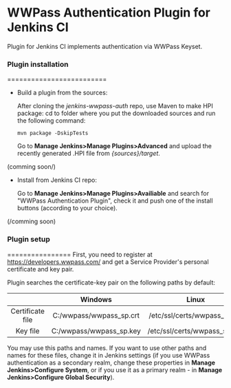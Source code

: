 WWPass Authentication Plugin for Jenkins CI
==============================================
Plugin for Jenkins CI implements authentication via WWPass Keyset.



### Plugin installation
=========================
* Build a plugin from the sources:

  After cloning the *jenkins-wwpass-auth* repo, use Maven to make HPI package:
    cd to folder where you put the downloaded sources and run the following command:
  
    ```
    mvn package -DskipTests
    ```
    
  Go to **Manage Jenkins>Manage Plugins>Advanced** and upload the recently generated .HPI file from *{sources}/target*.
  
(comming soon/)
* Install from Jenkins CI repo:

  Go to **Manage Jenkins>Manage Plugins>Availiable** and search for "WWPass Authentication Plugin", check it and push one of the install buttons (according to your choice). 

(/comming soon)

  
### Plugin setup
================
First, you need to register at https://developers.wwpass.com/ and get a Service Provider's personal certificate and key pair.

Plugin searches the certificate-key pair on the following paths by default:

|                  |         Windows         |             Linux            |
|:----------------:|:-----------------------:|:----------------------------:|
| Certificate file | C:/wwpass/wwpass_sp.crt | /etc/ssl/certs/wwpass_sp.crt | 
|     Key file     | C:/wwpass/wwpass_sp.key | /etc/ssl/certs/wwpass_sp.key |

You may use this paths and names. If you want to use other paths and names for these files, change it in Jenkins settings (if you use WWPass authentication as a secondary realm, change these properties in **Manage Jenkins>Configure System**, or if you use it as a primary realm - in **Manage Jenkins>Configure Global Security**).
